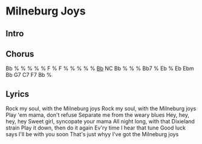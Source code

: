 # Milneburg Joys

## Intro

## Chorus

Bb % % % % % F %
F % % % % % <u>Bb</u> NC
Bb % % % Bb7 % Eb %
Eb Ebm Bb G7 C7 F7 Bb %

## Lyrics

Rock my soul, with the Milneburg joys
Rock my soul, with the Milneburg joys
Play 'em mama, don't refuse
Separate me from the weary blues
Hey, hey, hey, hey
Sweet girl, syncopate your mama
All night long, with that Dixieland strain
Play it down, then do it again
Ev'ry time I hear that tune
Good luck says I'll be with you soon
That's just whyy I've got the Milneburg joys